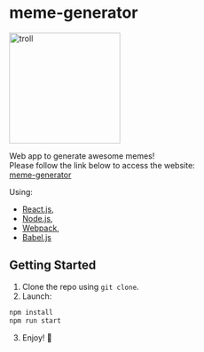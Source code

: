 ﻿# meme-generator

<img src="http://www.pngall.com/wp-content/uploads/2016/05/Trollface.png" alt="troll" width="200"/>

Web app to generate awesome memes!\
Please follow the link below to access the website:\
[meme-generator](https://meme-generator-alcaff.herokuapp.com/)

Using:

- [React.js](https://reactjs.org/),
- [Node.js](https://nodejs.org/),
- [Webpack](https://webpack.js.org/),
- [Babel.js](https://sqitch.org/)

## Getting Started

1. Clone the repo using `git clone`.
2. Launch:

```bash
npm install
npm run start
```

3. Enjoy! :rocket:
